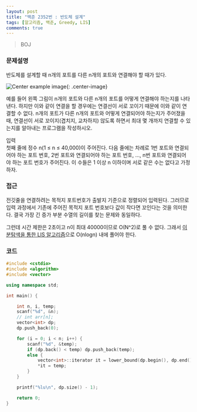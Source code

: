 ```yaml
---
layout: post
title: "백준 2352번 : 반도체 설계"
tags: [알고리즘, 백준, Greedy, LIS]
comments: true
---
```


> BOJ  

### 문제설명  
반도체를 설계할 때 n개의 포트를 다른 n개의 포트와 연결해야 할 때가 있다.  

![Center example image](https://user-images.githubusercontent.com/35067611/70371500-0b22e580-1917-11ea-8b9b-e7d24e05a50d.png "Center"){: .center-image}  

예를 들어 왼쪽 그림이 n개의 포트와 다른 n개의 포트를 어떻게 연결해야 하는지를 나타낸다. 하지만 이와 같이 연결을 할 경우에는 연결선이 서로 꼬이기 때문에 이와 같이 연결할 수 없다. n개의 포트가 다른 n개의 포트와 어떻게 연결되어야 하는지가 주어졌을 때, 연결선이 서로 꼬이지(겹치지, 교차하지) 않도록 하면서 최대 몇 개까지 연결할 수 있는지를 알아내는 프로그램을 작성하시오.  

입력  
첫째 줄에 정수 n(1 ≤ n ≤ 40,000)이 주어진다. 다음 줄에는 차례로 1번 포트와 연결되어야 하는 포트 번호, 2번 포트와 연결되어야 하는 포트 번호, …, n번 포트와 연결되어야 하는 포트 번호가 주어진다. 이 수들은 1 이상 n 이하이며 서로 같은 수는 없다고 가정하자.  

### 접근  
전깃줄을 연결하려는 목적지 포트번호가 출발지 기준으로 정렬되어 입력된다. 그러므로 입력 과정에서 기존에 주어진 목적지 포트 번호보다 값이 작다면 꼬인다는 것을 의미한다. 결국 가장 긴 증가 부분 수열의 길이를 찾는 문제와 동일하다.  

그런데 시간 제한은 2초이고 n이 최대 40000이므로 O(N^2)로 풀 수 없다. 그래서 [이분탐색을 통한 LIS 알고리즘](https://sihyungyou.github.io/baekjoon-12015/)으로 O(nlogn) 내에 풀어야 한다.  

### 코드  
~~~c++
#include <cstdio>
#include <algorithm>
#include <vector>

using namespace std;

int main() {

    int n, i, temp;
    scanf("%d", &n);
    // int arr[n];
    vector<int> dp;
    dp.push_back(0);

    for (i = 0; i < n; i++) {
        scanf("%d", &temp);
        if (dp.back() < temp) dp.push_back(temp);
        else {
            vector<int>::iterator it = lower_bound(dp.begin(), dp.end(), temp);
            *it = temp;
        }
    }

    printf("%lu\n", dp.size() - 1);

    return 0;
}
~~~